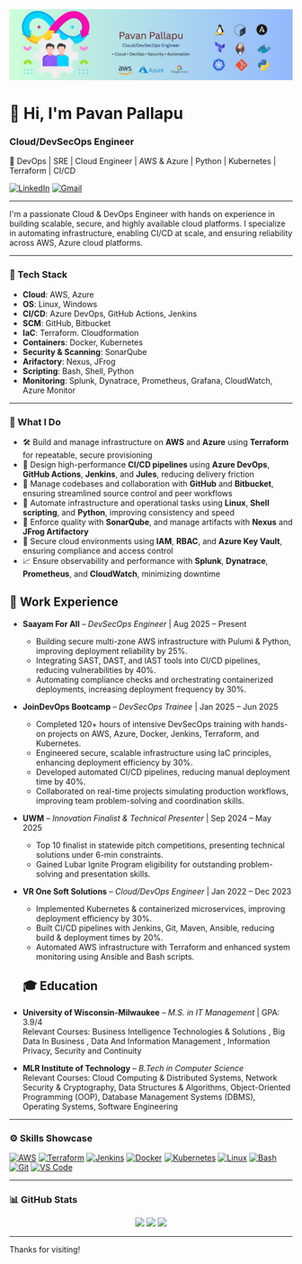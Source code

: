 <div align="center">
  <img src="https://github.com/Pavan-9926/Pavan-9926/blob/main/1st-Linkedin%20Banner.png" alt="GitHub Banner" width="800"/>
</div>

# 👋 Hi, I'm Pavan Pallapu

### Cloud/DevSecOps Engineer
🚀 DevOps | SRE | Cloud Engineer | AWS & Azure | Python | Kubernetes | Terraform | CI/CD 

[![LinkedIn](https://img.shields.io/badge/LinkedIn-Connect-blue?logo=linkedin&style=flat)](https://www.linkedin.com/in/pallapu-pavan/)
[![Gmail](https://img.shields.io/badge/Email-pavan06160@gmail.com-red?logo=gmail&style=flat)](mailto:pavan06160@gmail.com)

---

I'm a passionate Cloud & DevOps Engineer with hands on experience in building scalable, secure, and highly available cloud platforms. I specialize in automating infrastructure, enabling CI/CD at scale, and ensuring reliability across AWS, Azure cloud platforms.



---

### 🧰 Tech Stack

- **Cloud**: AWS, Azure
- **OS**: Linux, Windows
- **CI/CD**: Azure DevOps, GitHub Actions, Jenkins
- **SCM**: GitHub, Bitbucket  
- **IaC**: Terraform. Cloudformation  
- **Containers**: Docker, Kubernetes 
- **Security & Scanning**: SonarQube
- **Arifactory**: Nexus, JFrog 
- **Scripting**: Bash, Shell, Python  
- **Monitoring**: Splunk, Dynatrace, Prometheus, Grafana, CloudWatch, Azure Monitor  

---

### 🔧 What I Do

- 🛠️ Build and manage infrastructure on **AWS** and **Azure** using **Terraform** for repeatable, secure provisioning    
- 🚀 Design high-performance **CI/CD pipelines** using **Azure DevOps**, **GitHub Actions**, **Jenkins**, and **Jules**, reducing delivery friction  
- 📃️ Manage codebases and collaboration with **GitHub** and **Bitbucket**, ensuring streamlined source control and peer workflows  
- 🤖 Automate infrastructure and operational tasks using **Linux**, **Shell scripting**, and **Python**, improving consistency and speed  
- 🧪 Enforce quality with **SonarQube**, and manage artifacts with **Nexus** and **JFrog Artifactory**  
- 🔐 Secure cloud environments using **IAM**, **RBAC**, and **Azure Key Vault**, ensuring compliance and access control  
- 📈 Ensure observability and performance with **Splunk**, **Dynatrace**, **Prometheus**, and **CloudWatch**, minimizing downtime


## 💼 Work Experience

- **Saayam For All** – *DevSecOps Engineer* | Aug 2025 – Present  
  - Building secure multi-zone AWS infrastructure with Pulumi & Python, improving deployment reliability by 25%.  
  - Integrating SAST, DAST, and IAST tools into CI/CD pipelines, reducing vulnerabilities by 40%.  
  - Automating compliance checks and orchestrating containerized deployments, increasing deployment frequency by 30%.  

- **JoinDevOps Bootcamp** – *DevSecOps Trainee* | Jan 2025 – Jun 2025  
  - Completed 120+ hours of intensive DevSecOps training with hands-on projects on AWS, Azure, Docker, Jenkins, Terraform, and Kubernetes.  
  - Engineered secure, scalable infrastructure using IaC principles, enhancing deployment efficiency by 30%.  
  - Developed automated CI/CD pipelines, reducing manual deployment time by 40%.  
  - Collaborated on real-time projects simulating production workflows, improving team problem-solving and coordination skills.  

- **UWM** – *Innovation Finalist & Technical Presenter* | Sep 2024 – May 2025  
  - Top 10 finalist in statewide pitch competitions, presenting technical solutions under 6-min constraints.  
  - Gained Lubar Ignite Program eligibility for outstanding problem-solving and presentation skills.   

- **VR One Soft Solutions** – *Cloud/DevOps Engineer* | Jan 2022 – Dec 2023  
  - Implemented Kubernetes & containerized microservices, improving deployment efficiency by 30%.  
  - Built CI/CD pipelines with Jenkins, Git, Maven, Ansible, reducing build & deployment times by 20%.  
  - Automated AWS infrastructure with Terraform and enhanced system monitoring using Ansible and Bash scripts.  

  ## 🎓 Education

- **University of Wisconsin-Milwaukee** – *M.S. in IT Management* | GPA: 3.9/4  
  Relevant Courses: Business Intelligence Technologies & Solutions , Big Data In Business , Data And Information Management , Information Privacy, Security and Continuity  

- **MLR Institute of Technology** – *B.Tech in Computer Science*  
  Relevant Courses: Cloud Computing & Distributed Systems, Network Security & Cryptography, Data Structures & Algorithms, Object-Oriented Programming (OOP), Database Management Systems (DBMS), Operating Systems, Software Engineering
---


### ⚙️ Skills Showcase

<p align="left">
  <a href="https://aws.amazon.com" target="_blank"><img src="https://raw.githubusercontent.com/danielcranney/readme-generator/main/public/icons/skills/aws-colored.svg" width="36" height="36" alt="AWS" /></a>
  <a href="https://www.terraform.io/" target="_blank"><img src="https://cdn.jsdelivr.net/gh/devicons/devicon/icons/terraform/terraform-original.svg" width="40" height="40" alt="Terraform" /></a>
  <a href="https://www.jenkins.io/" target="_blank"><img src="https://cdn.jsdelivr.net/gh/devicons/devicon/icons/jenkins/jenkins-original.svg" width="40" height="40" alt="Jenkins" /></a>
  <a href="https://www.docker.com/" target="_blank"><img src="https://cdn.jsdelivr.net/gh/devicons/devicon/icons/docker/docker-original.svg" width="40" height="40" alt="Docker" /></a>
  <a href="https://kubernetes.io/" target="_blank"><img src="https://cdn.jsdelivr.net/gh/devicons/devicon/icons/kubernetes/kubernetes-plain.svg" width="40" height="40" alt="Kubernetes" /></a>
  <a href="https://www.linux.org/" target="_blank"><img src="https://cdn.jsdelivr.net/gh/devicons/devicon/icons/linux/linux-original.svg" width="40" height="40" alt="Linux" /></a>
  <a href="https://www.gnu.org/software/bash/" target="_blank"><img src="https://cdn.jsdelivr.net/gh/devicons/devicon/icons/bash/bash-original.svg" width="40" height="40" alt="Bash" /></a>
  <a href="https://git-scm.com/" target="_blank"><img src="https://raw.githubusercontent.com/danielcranney/readme-generator/main/public/icons/skills/git-colored.svg" width="36" height="36" alt="Git" /></a>
  <a href="https://code.visualstudio.com/" target="_blank"><img src="https://raw.githubusercontent.com/danielcranney/readme-generator/main/public/icons/skills/visualstudiocode.svg" width="36" height="36" alt="VS Code" /></a>

</p>

---

### 📊 GitHub Stats

<div align="center">
  <img src="https://github-readme-stats.vercel.app/api?username=Pavan-9926&theme=tokyonight&hide_border=false&include_all_commits=true&count_private=true"/>
  <img src="https://nirzak-streak-stats.vercel.app/?user=Pavan-9926&theme=dark&hide_border=false" />
  <img src="https://github-readme-stats.vercel.app/api/top-langs/?username=Pavan-9926&theme=dark&hide_border=false&layout=compact" />
</div>

---



Thanks for visiting!  
